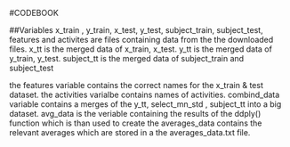 #CODEBOOK

##Variables 
x_train , y_train,  x_test, y_test,  subject_train, subject_test, features and activites are files containing data from the the downloaded files.
x_tt is the merged data of x_train, x_test.
y_tt is the merged data of y_train, y_test.
subject_tt is the merged data of subject_train and subject_test

the features variable contains the correct names for the  x_train & test dataset.
the activities varialbe contains names of activities. 
combind_data variable contains a merges of the  y_tt, select_mn_std , subject_tt into a big dataset.
avg_data is the veriable containing the results of the ddply() function which is than used to create the averages_data contains the relevant averages which are stored in a  the averages_data.txt file.  


 
   


